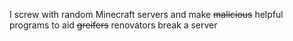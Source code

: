 I screw with random Minecraft servers and make ~~malicious~~ helpful programs to aid ~~greifers~~ renovators break a server
<!---
Earth1283/Earth1283 is a ✨ special ✨ repository because its `README.md` (this file) appears on your GitHub profile.
You can click the Preview link to take a look at your changes.
--->
